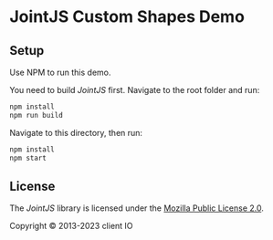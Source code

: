 # JointJS Custom Shapes Demo

## Setup

Use NPM to run this demo.

You need to build *JointJS* first. Navigate to the root folder and run:
```bash
npm install
npm run build
```

Navigate to this directory, then run:
```bash
npm install
npm start
```

## License

The *JointJS* library is licensed under the [Mozilla Public License 2.0](https://github.com/clientIO/joint/blob/master/LICENSE).

Copyright © 2013-2023 client IO
